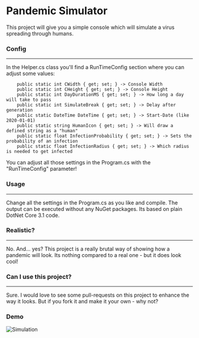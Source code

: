 # Pandemic Simulator

This project will give you a simple console which will simulate a virus spreading through humans.

### Config
---
In the Helper.cs class you'll find a RunTimeConfig section where you can adjust some values:

        public static int CWidth { get; set; } -> Console Width
        public static int CHeight { get; set; } -> Console Height
        public static int DayDurationMS { get; set; } -> How long a day will take to pass
        public static int SimulateBreak { get; set; } -> Delay after generation
        public static DateTime DateTime { get; set; } -> Start-Date (like 2020-01-01)
        public static string HumanIcon { get; set; } -> Will draw a defined string as a "human"
        public static float InfectionProbability { get; set; } -> Sets the probability of an infection
        public static float InfectionRadius { get; set; } -> Which radius is needed to get infected

You can adjust all those settings in the Program.cs with the "RunTimeConfig" parameter!

### Usage
---
Change all the settings in the Program.cs as you like and compile. 
The output can be executed without any NuGet packages. 
Its based on plain DotNet Core 3.1 code.


### Realistic? 
---
No. And... yes? 
This project is a really brutal way of showing how a pandemic will look.
Its nothing compared to a real one - but it does look cool!

### Can I use this project?
---
Sure. I would love to see some pull-requests on this project to enhance the way it looks.
But if you fork it and make it your own - why not?

### Demo
![Simulation](https://i.imgur.com/leYYoDe.png)